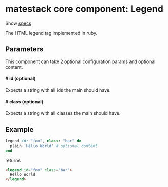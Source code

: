 # matestack core component: Legend

Show [specs](/spec/usage/components/legend_spec.rb)

The HTML legend tag implemented in ruby.

## Parameters

This component can take 2 optional configuration params and optional content.

#### # id (optional)
Expects a string with all ids the main should have.

#### # class (optional)
Expects a string with all classes the main should have.

## Example

```ruby
legend id: "foo", class: "bar" do
  plain 'Hello World' # optional content
end
```

returns

```html
<legend id="foo" class="bar">
  Hello World
</legend>
```
